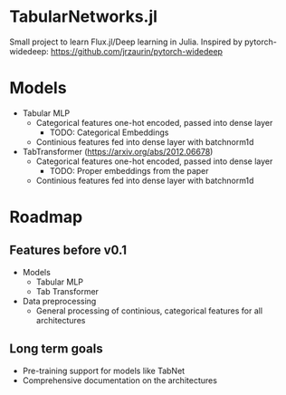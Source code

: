 # TabularNetworks.jl

Small project to learn Flux.jl/Deep learning in Julia. Inspired by pytorch-widedeep: https://github.com/jrzaurin/pytorch-widedeep


# Models

* Tabular MLP
  * Categorical features one-hot encoded, passed into dense layer
    * TODO: Categorical Embeddings
  * Continious features fed into dense layer with batchnorm1d
* TabTransformer (https://arxiv.org/abs/2012.06678)
  * Categorical features one-hot encoded, passed into dense layer
    * TODO: Proper embeddings from the paper
  * Continious features fed into dense layer with batchnorm1d

# Roadmap

## Features before v0.1
* Models
  * Tabular MLP
  * Tab Transformer
* Data preprocessing
  * General processing of continious, categorical features for all architectures 

## Long term goals
* Pre-training support for models like TabNet
* Comprehensive documentation on the architectures 
